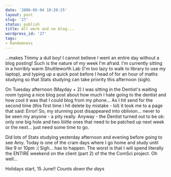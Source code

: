 ```yaml
---
date: '2006-05-04 10:20:25'
layout: post
slug: '27'
status: publish
title: All work and no blog...
wordpress_id: '27'
tags:
- Randomness
---
```


...makes Timmy a dull boy!
I cannot believe I went an entire day without a blog posting! Such is the nature of my week I'm afraid. I'm currently sitting in a horribly warm Shuttleworth Lab (I'm too lazy to walk to library to use my laptop), and typing up a quick post before I head of for an hour of maths studying so that Stats studying can take priority this afternoon (sigh).

On Tuesday afternoon (Mayday + 2) I was sitting in the Dentist's waiting room typing a nice blog post about how much I hate going to the dentist and how cool it was that I could blog from my phone... As I hit send for the second time (this first time i hit delete by mistake - lol) it took me to a page that said: Error! So, my stunning post disappeared into oblivion... never to be seen my anyone - a pity really. Anyway - the Dentist turned out to be ok: only one big hole and two liiiitle ones that need to be patched up next week or the next... just need some time to go.

Did lots of Stats studying yesterday afternoon and evening before going to see Amy. Today is one of the cram days where I go home and study until like 9 or 10pm :( Sigh... has to happen. The worst is that I will spend literally the ENTIRE weekend on the client (part 2) of the the ComSci project. Oh well...

Holidays start, 15 June!! *Counts down the days*
